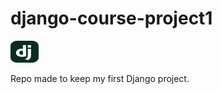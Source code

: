 
<h1> django-course-project1 </h1>  <img alt="Django" height="35" width="45" src="https://github.com/tandpfun/skill-icons/blob/main/icons/Django.svg">

Repo made to keep my first Django project.
